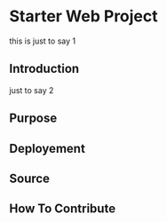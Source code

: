 # Starter Web Project

this is just to say 1

## Introduction

just to say 2

## Purpose

## Deployement

## Source

## How To Contribute
